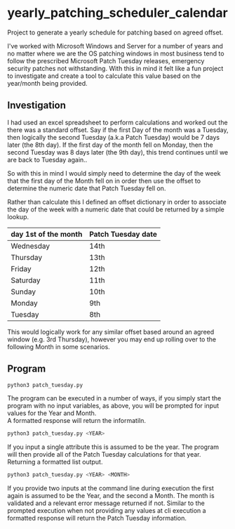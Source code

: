 # yearly_patching_scheduler_calendar
Project to generate a yearly schedule for patching based on agreed offset.

I've worked with Microsoft Windows and Server for a number of years and no matter where we are the OS patching windows in most business tend to follow the prescribed Microsoft Patch Tuesday releases, emergency security patches not withstanding.
With this in mind it felt like a fun project to investigate and create a tool to calculate this value based on the year/month being provided.

## Investigation

I had used an excel spreadsheet to perform calculations and worked out the there was a standard offset. Say if the first Day of the month was a Tuesday, then logically the second Tuesday (a.k.a Patch Tuesday) would be 7 days later (the 8th day). If the first day of the month fell on Monday, then the second Tuesday was 8 days later (the 9th day), this trend continues until we are back to Tuesday again..  

So with this in mind I would simply need to determine the day of the week that the first day of the Month fell on in order then use the offset to determine the numeric date that Patch Tuesday fell on.

Rather than calculate this I defined an offset dictionary in order to associate the day of the week with a numeric date that could be returned by a simple lookup.  

| day 1st of the month | Patch Tuesday date |
|-----|------|
| Wednesday | 14th |
| Thursday | 13th |
| Friday | 12th |
| Saturday | 11th |
| Sunday | 10th |
| Monday | 9th |
| Tuesday | 8th |

This would logically work for any similar offset based around an agreed window (e.g. 3rd Thursday), however you may end up rolling over to the following Month in some scenarios.  

## Program
```bash
python3 patch_tuesday.py
```

The program can be executed in a number of ways, if you simply start the program with no input variables, as above, you will be prompted for input values for the Year and Month.  
A formatted response will return the informatiln.

```bash
python3 patch_tuesday.py <YEAR>
```

If you input a single attribute this is assumed to be the year. The program will then provide all of the Patch Tuesday calculations for that year. Returning a formatted list output.

```bash
python3 patch_tuesday.py <YEAR> <MONTH>
```

If you provide two inputs at the command line during execution the first again is assumed to be the Year, and the second a Month. The month is validated and a relevant error message returned if not.
Similar to the prompted execution when not providing any values at cli execution a formatted response will return the Patch Tuesday information.